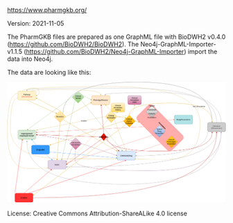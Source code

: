 https://www.pharmgkb.org/

Version: 2021-11-05

The PharmGKB files are prepared as one GraphML file with BioDWH2 v0.4.0 (https://github.com/BioDWH2/BioDWH2).
The Neo4j-GraphML-Importer-v1.1.5 (https://github.com/BioDWH2/Neo4j-GraphML-Importer) import the data into Neo4j.

The data are looking like this:

![er_diagram](https://github.com/ckoenigs/PharMeBINet/blob/master/import_into_Neo4j/PharmGKB/pharmGKB.png)

License:  Creative Commons Attribution-ShareALike 4.0 license
